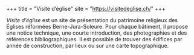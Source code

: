 +++
title = "Visite d’église"
site = "https://visitedeglise.ch/"
+++

*Visite d’église* est un site de présentation du patrimoine religieux des Églises réformées Berne-Jura-Soleure. Pour chaque bâtiment, il propose une notice technique, une courte introduction, des photographies et des références bibliographiques. Il est possible de trouver des édifices par année de construction, par lieux ou sur une carte topographique.
